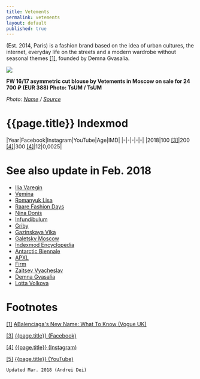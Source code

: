 ```yaml
---
title: Vetements
permalink: vetements
layout: default
published: true
---
```


(Est. 2014, Paris) is a fashion brand based on the idea of urban cultures, the internet, everyday life on the streets and a modern wardrobe without seasonal themes <span id="a1">[\[1\]](#f1)</span>, founded by Demna Gvasalia.

![](/encyclopedia/images/image-name.jpg)

**FW 16/17 asymmetric cut blouse by Vetements in Moscow on sale for 24 700 ₽ (EUR 388)
Photo: TsUM / TsUM**

*Photo: [Name](index) / [Source](index)*

# {{page.title}} Indexmod

|Year|Facebook|Instagram|YouTube|Age|IMD|
|-|-|-|-|-|
|2018|100 <span id="a3">[\[3\]](#f3)</span>|200 <span id="a4">[\[4\]](#f4)</span>|300 <span id="a4">[\[4\]](#f4)</span>|12|0,0025|

# See also update in Feb. 2018

+ [Ilia Varegin](varegin-ilia)
+ [Vemina](vemina)
+ [Romanyuk Lisa](romanyuk-lisa)
+ [Raare Fashion Days](raare-fashion-days)
+ [Nina Donis](nina-donis)
+ [Infundibulum](infundibulum)
+ [Griby](griby)
+ [Gazinskaya Vika](gazinskaya-vika)
+ [Galetsky Moscow](galetsky-moscow)
+ [Indexmod Encyclopedia](indexmod-encyclopedia)
+ [Antarctic Biennale](antarctic-biennale)
+ [APXL](apxl)
+ [Firm](firm)
+ [Zaitsev Vyacheslav](zaitsev-vyacheslav)
+ [Demna Gvasalia](gvasalia-demna)
+ [Lotta Volkova](volkova-lotta)

# Footnotes

[[1]](#a1) <span id="f1"></span> [ABalenciaga's New Name: What To Know (Vogue UK)](http://example.net/article)

[[3]](#a3) <span id="f3"></span> [{{page.title}} (Facebook)](index)

[[4]](#a4) <span id="f4"></span> [{{page.title}} (Instagram)](index)

[[5]](#a5) <span id="f5"></span> [{{page.title}} (YouTube)](index)

`Updated Mar. 2018 (Andrei Dei)`
